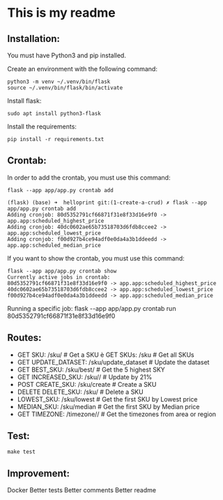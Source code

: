 # This is my readme


## Installation:

You must have Python3 and pip installed.

Create an environment with the following command:

```
python3 -m venv ~/.venv/bin/flask
source ~/.venv/bin/flask/bin/activate
```
Install flask:
```
sudo apt install python3-flask
```
Install the requirements:
```
pip install -r requirements.txt
```



## Crontab:

In order to add the crontab, you must use this command:
```
flask --app app/app.py crontab add
```
```
(flask) (base) ➜  helloprint git:(1-create-a-crud) ✗ flask --app app/app.py crontab add
Adding cronjob: 80d5352791cf66871f31e8f33d16e9f0 -> app.app:scheduled_highest_price
Adding cronjob: 40dc0602ae65b73518703d6fdb8ccee2 -> app.app:scheduled_lowest_price
Adding cronjob: f00d927b4ce94adf0e0da4a3b1ddeedd -> app.app:scheduled_median_price
```
If you want to show the crontab, you must use this command:
```
flask --app app/app.py crontab show
Currently active jobs in crontab:
80d5352791cf66871f31e8f33d16e9f0 -> app.app:scheduled_highest_price
40dc0602ae65b73518703d6fdb8ccee2 -> app.app:scheduled_lowest_price
f00d927b4ce94adf0e0da4a3b1ddeedd -> app.app:scheduled_median_price
```
Running a specific job:
flask --app app/app.py crontab run 80d5352791cf66871f31e8f33d16e9f0

## Routes:
- GET SKU: /sku/<sku> # Get a SKU
è GET SKUs: /sku # Get all SKUs
- GET UPDATE_DATASET: /sku/update_dataset # Update the dataset
- GET BEST_SKU: /sku/best/ # Get the 5 highest SKY
- GET INCREASED_SKU: /sku/<sku>/ # Update by 21%
- POST CREATE_SKU: /sku/create # Create a SKU
- DELETE DELETE_SKU: /sku/<sku> # Delete a SKU
- LOWEST_SKU: /sku/lowest # Get the first SKU by Lowest price
- MEDIAN_SKU: /sku/median # Get the first SKU by Median price
- GET TIMEZONE: /timezone/<area>/<region> # Get the timezones from area or region

## Test:
```
make test
```
## Improvement: 

Docker
Better tests
Better comments
Better readme
